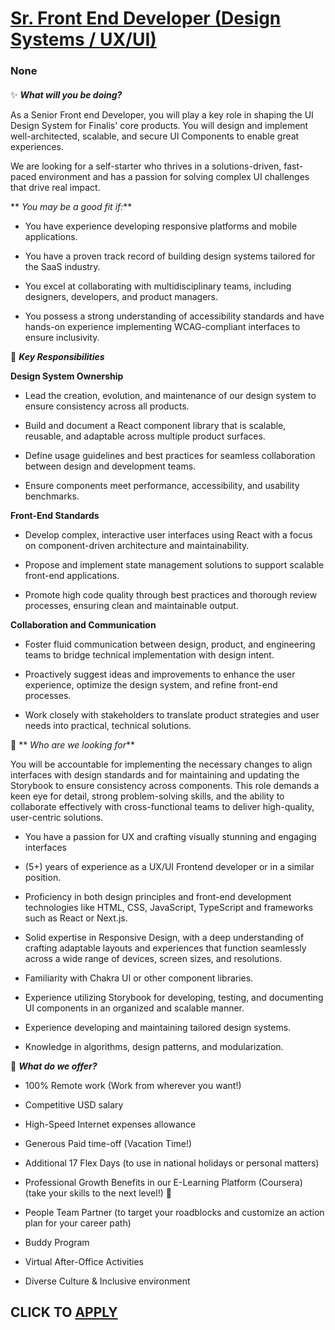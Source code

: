 # [Sr. Front End Developer (Design Systems / UX/UI)](https://www.remotewlb.com/apply/sr-front-end-developer-design-systems-ux-ui)  
### None  
####  

✨ **_What will you be doing?_**

As a Senior Front end Developer, you will play a key role in shaping the UI Design System for Finalis' core products. You will design and implement well-architected, scalable, and secure UI Components to enable great experiences.

We are looking for a self-starter who thrives in a solutions-driven, fast-paced environment and has a passion for solving complex UI challenges that drive real impact.

 ** _You may be a good fit if:_**

  * You have experience developing responsive platforms and mobile applications.

  * You have a proven track record of building design systems tailored for the SaaS industry.

  * You excel at collaborating with multidisciplinary teams, including designers, developers, and product managers.

  * You possess a strong understanding of accessibility standards and have hands-on experience implementing WCAG-compliant interfaces to ensure inclusivity.

💬 **_Key Responsibilities_**

 **Design System Ownership**

  * Lead the creation, evolution, and maintenance of our design system to ensure consistency across all products.

  * Build and document a React component library that is scalable, reusable, and adaptable across multiple product surfaces.

  * Define usage guidelines and best practices for seamless collaboration between design and development teams.

  * Ensure components meet performance, accessibility, and usability benchmarks.

 **Front-End Standards**

  * Develop complex, interactive user interfaces using React with a focus on component-driven architecture and maintainability.

  * Propose and implement state management solutions to support scalable front-end applications.

  * Promote high code quality through best practices and thorough review processes, ensuring clean and maintainable output.

 **Collaboration and Communication**

  * Foster fluid communication between design, product, and engineering teams to bridge technical implementation with design intent.

  * Proactively suggest ideas and improvements to enhance the user experience, optimize the design system, and refine front-end processes.

  * Work closely with stakeholders to translate product strategies and user needs into practical, technical solutions.

💬 ** _Who are we looking for_**

You will be accountable for implementing the necessary changes to align interfaces with design standards and for maintaining and updating the Storybook to ensure consistency across components. This role demands a keen eye for detail, strong problem-solving skills, and the ability to collaborate effectively with cross-functional teams to deliver high-quality, user-centric solutions.

  * You have a passion for UX and crafting visually stunning and engaging interfaces

  * (5+) years of experience as a UX/UI Frontend developer or in a similar position.

  * Proficiency in both design principles and front-end development technologies like HTML, CSS, JavaScript, TypeScript and frameworks such as React or Next.js.

  * Solid expertise in Responsive Design, with a deep understanding of crafting adaptable layouts and experiences that function seamlessly across a wide range of devices, screen sizes, and resolutions.

  * Familiarity with Chakra UI or other component libraries.

  * Experience utilizing Storybook for developing, testing, and documenting UI components in an organized and scalable manner.

  * Experience developing and maintaining tailored design systems.

  * Knowledge in algorithms, design patterns, and modularization.

🌟 **_What do we offer?_**

  * 100% Remote work (Work from wherever you want!)

  * Competitive USD salary 

  * High-Speed Internet expenses allowance

  * Generous Paid time-off (Vacation Time!)

  * Additional 17 Flex Days (to use in national holidays or personal matters)

  * Professional Growth Benefits in our E-Learning Platform (Coursera) (take your skills to the next level!) **🚀**

  * People Team Partner (to target your roadblocks and customize an action plan for your career path)

  * Buddy Program

  * Virtual After-Office Activities 

  * Diverse Culture & Inclusive environment

  
## CLICK TO [APPLY](https://www.remotewlb.com/apply/sr-front-end-developer-design-systems-ux-ui)

